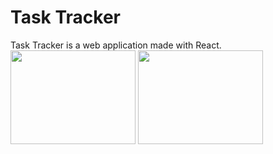 # Task Tracker
Task Tracker is a web application made with React.
<img src="https://user-images.githubusercontent.com/58335939/188261937-d3658666-ab39-4c1d-acf1-61e199b55de9.png" width="200" height="150">
<img src="https://user-images.githubusercontent.com/58335939/188261942-3d4f445d-a8c2-4bad-84eb-739949be033f.png" width="200" height="150">
